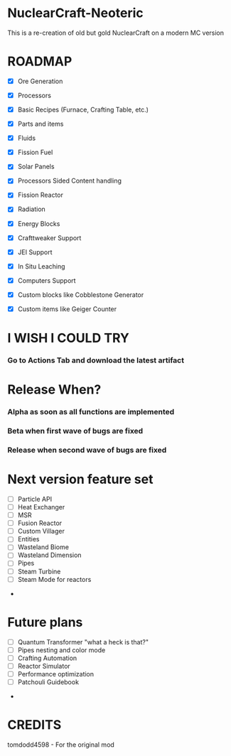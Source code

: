 # NuclearCraft-Neoteric
This is a re-creation of old but gold NuclearCraft on a modern MC version

# ROADMAP
- [x] Ore Generation
- [x] Processors
- [x] Basic Recipes (Furnace, Crafting Table, etc.)
- [x] Parts and items
- [x] Fluids
- [x] Fission Fuel
- [x] Solar Panels
- [x] Processors Sided Content handling
- [x] Fission Reactor
- [x] Radiation
- [x] Energy Blocks
- [x] Crafttweaker Support
- [x] JEI Support
- [x] In Situ Leaching
- [x] Computers Support
- [x] Custom blocks like Cobblestone Generator
- [x] Custom items like Geiger Counter


# I WISH I COULD TRY
### Go to Actions Tab and download the latest artifact

# Release When?
### Alpha as soon as all functions are implemented
### Beta when first wave of bugs are fixed
### Release when second wave of bugs are fixed

# Next version feature set
- [ ] Particle API
- [ ] Heat Exchanger
- [ ] MSR
- [ ] Fusion Reactor
- [ ] Custom Villager
- [ ] Entities
- [ ] Wasteland Biome
- [ ] Wasteland Dimension
- [ ] Pipes
- [ ] Steam Turbine
- [ ] Steam Mode for reactors
- 
# Future plans
- [ ] Quantum Transformer "what a heck is that?"
- [ ] Pipes nesting and color mode
- [ ] Crafting Automation
- [ ] Reactor Simulator
- [ ] Performance optimization
- [ ] Patchouli Guidebook

- 
# CREDITS
tomdodd4598 - For the original mod
